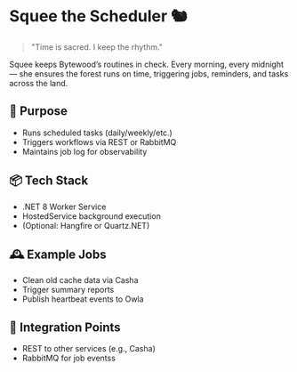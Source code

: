 # Squee the Scheduler 🐿️

> "Time is sacred. I keep the rhythm."

Squee keeps Bytewood’s routines in check. Every morning, every midnight — she ensures the forest runs on time,
triggering jobs, reminders, and tasks across the land.

## 🔧 Purpose

- Runs scheduled tasks (daily/weekly/etc.)
- Triggers workflows via REST or RabbitMQ
- Maintains job log for observability

## 📦 Tech Stack

- .NET 8 Worker Service
- HostedService background execution
- (Optional: Hangfire or Quartz.NET)

## 🕰️ Example Jobs

- Clean old cache data via Casha
- Trigger summary reports
- Publish heartbeat events to Owla

## 🧩 Integration Points

- REST to other services (e.g., Casha)
- RabbitMQ for job eventss